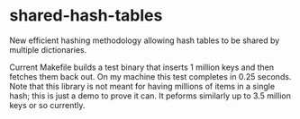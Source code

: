 shared-hash-tables
==================

New efficient hashing methodology allowing hash tables to be shared by multiple dictionaries.

Current Makefile builds a test binary that inserts 1 million keys and then fetches them back out.
On my machine this test completes in 0.25 seconds. Note that this library is not meant for having
millions of items in a single hash; this is just a demo to prove it can. It peforms similarly up
to 3.5 million keys or so currently.
